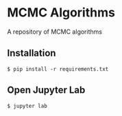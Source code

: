 # MCMC Algorithms
A repository of MCMC algorithms


## Installation
```
$ pip install -r requirements.txt
```

## Open Jupyter Lab
```
$ jupyter lab
```
